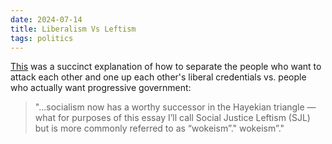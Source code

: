 ```yaml
---
date: 2024-07-14
title: Liberalism Vs Leftism
tags: politics
---
```


[This](https://www.natesilver.net/p/why-liberalism-and-leftism-are-increasingly) was a succinct explanation of how to separate the people who want to attack each other and one up each other's liberal credentials vs. people who actually want progressive government:

> "...socialism now has a worthy successor in the Hayekian triangle — what for purposes of this essay I’ll call Social Justice Leftism (SJL) but is more commonly referred to as “wokeism”."
wokeism”."
